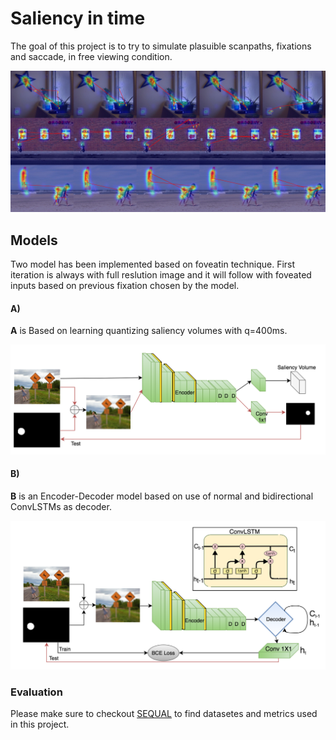 # Saliency in time

The goal of this project is to try to simulate plasuible scanpaths, fixations and saccade, in free viewing condition. 


<img src='https://raw.githubusercontent.com/rAm1n/salincy-in-time/master/imgs/1065.jpg'></img>



## Models

Two model has been implemented based on foveatin technique. First iteration is always with full reslution image and it will follow with foveated inputs based on previous fixation chosen by the model. 



#### A)

**A** is Based on learning quantizing saliency volumes with q=400ms.


<img src='https://raw.githubusercontent.com/rAm1n/salincy-in-time/master/imgs/model-a.png'></img>



#### B)

**B** is an Encoder-Decoder model based on use of normal and bidirectional ConvLSTMs as decoder. 

<img src='https://raw.githubusercontent.com/rAm1n/salincy-in-time/master/imgs/model-b.png'></img>

### Evaluation

 Please make sure to checkout [SEQUAL](http://github.com/rAm1n/SEQUAL) to find datasetes and metrics used in this project.
